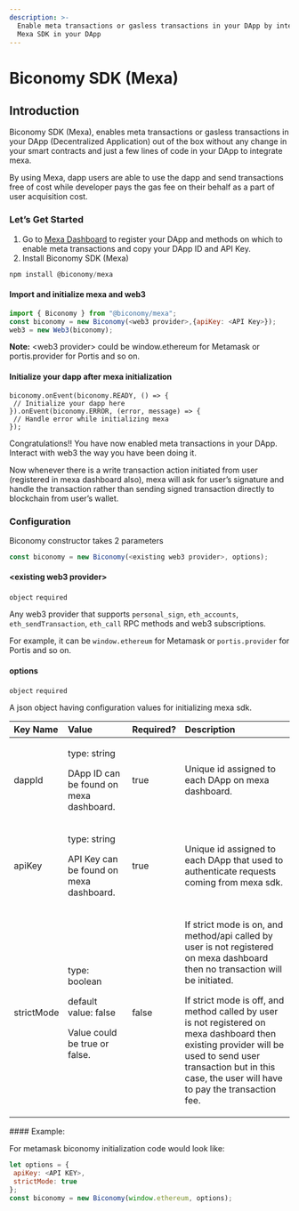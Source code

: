 ```yaml
---
description: >-
  Enable meta transactions or gasless transactions in your DApp by integrating
  Mexa SDK in your DApp
---
```


# Biconomy SDK \(Mexa\)

## Introduction

Biconomy SDK \(Mexa\), enables meta transactions or gasless transactions in your DApp \(Decentralized Application\) out of the box without any change in your smart contracts and just a few lines of code in your DApp to integrate mexa.

By using Mexa, dapp users are able to use the dapp and send transactions free of cost while developer pays the gas fee on their behalf as a part of user acquisition cost.

### Let’s Get Started

1. Go to [Mexa Dashboard](https://dashboard.biconomy.io/) to register your DApp and methods on which to enable meta transactions and copy your DApp ID and API Key.
2. Install Biconomy SDK \(Mexa\)

```javascript
npm install @biconomy/mexa
```

#### Import and initialize mexa and web3

```javascript
import { Biconomy } from "@biconomy/mexa";
const biconomy = new Biconomy(<web3 provider>,{apiKey: <API Key>});
web3 = new Web3(biconomy);
```

**Note:** &lt;web3 provider&gt; could be window.ethereum for Metamask or portis.provider for Portis and so on.

#### Initialize your dapp after mexa initialization

```text
biconomy.onEvent(biconomy.READY, () => {
 // Initialize your dapp here
}).onEvent(biconomy.ERROR, (error, message) => {
 // Handle error while initializing mexa
});
```

Congratulations!! You have now enabled meta transactions in your DApp. Interact with web3 the way you have been doing it.

Now whenever there is a write transaction action initiated from user \(registered in mexa dashboard also\), mexa will ask for user’s signature and handle the transaction rather than sending signed transaction directly to blockchain from user’s wallet.

### Configuration

Biconomy constructor takes 2 parameters

```javascript
const biconomy = new Biconomy(<existing web3 provider>, options);
```

#### **&lt;existing web3 provider&gt;**

`object` `required`

Any web3 provider that supports `personal_sign`, `eth_accounts`, `eth_sendTransaction`, `eth_call` RPC methods and web3 subscriptions.

For example, it can be `window.ethereum` for Metamask or `portis.provider` for Portis and so on.

#### **options**

`object` `required`

A json object having configuration values for initializing mexa sdk.



<table>
  <thead>
    <tr>
      <th style="text-align:left"><b>Key Name</b>
      </th>
      <th style="text-align:left"><b>Value</b>
      </th>
      <th style="text-align:left"><b>Required?</b>
      </th>
      <th style="text-align:left"><b>Description</b>
      </th>
    </tr>
  </thead>
  <tbody>
    <tr>
      <td style="text-align:left">dappId</td>
      <td style="text-align:left">
        <p>type: string</p>
        <p>DApp ID can be found on mexa dashboard.</p>
      </td>
      <td style="text-align:left">true</td>
      <td style="text-align:left">Unique id assigned to each DApp on mexa dashboard.</td>
    </tr>
    <tr>
      <td style="text-align:left">apiKey</td>
      <td style="text-align:left">
        <p>type: string</p>
        <p>API Key can be found on mexa dashboard.</p>
      </td>
      <td style="text-align:left">true</td>
      <td style="text-align:left">Unique id assigned to each DApp that used to authenticate requests coming
        from mexa sdk.</td>
    </tr>
    <tr>
      <td style="text-align:left">strictMode</td>
      <td style="text-align:left">
        <p>type: boolean</p>
        <p>default value: false</p>
        <p>Value could be true or false.</p>
      </td>
      <td style="text-align:left">false</td>
      <td style="text-align:left">
        <p>If strict mode is on, and method/api called by user is not registered
          on mexa dashboard then no transaction will be initiated.</p>
        <p>If strict mode is off, and method called by user is not registered on
          mexa dashboard then existing provider will be used to send user transaction
          but in this case, the user will have to pay the transaction fee.</p>
      </td>
    </tr>
  </tbody>
</table>#### Example:

For metamask biconomy initialization code would look like:

```javascript
let options = {
 apiKey: <API KEY>,
 strictMode: true
};
const biconomy = new Biconomy(window.ethereum, options);
```

#### 



